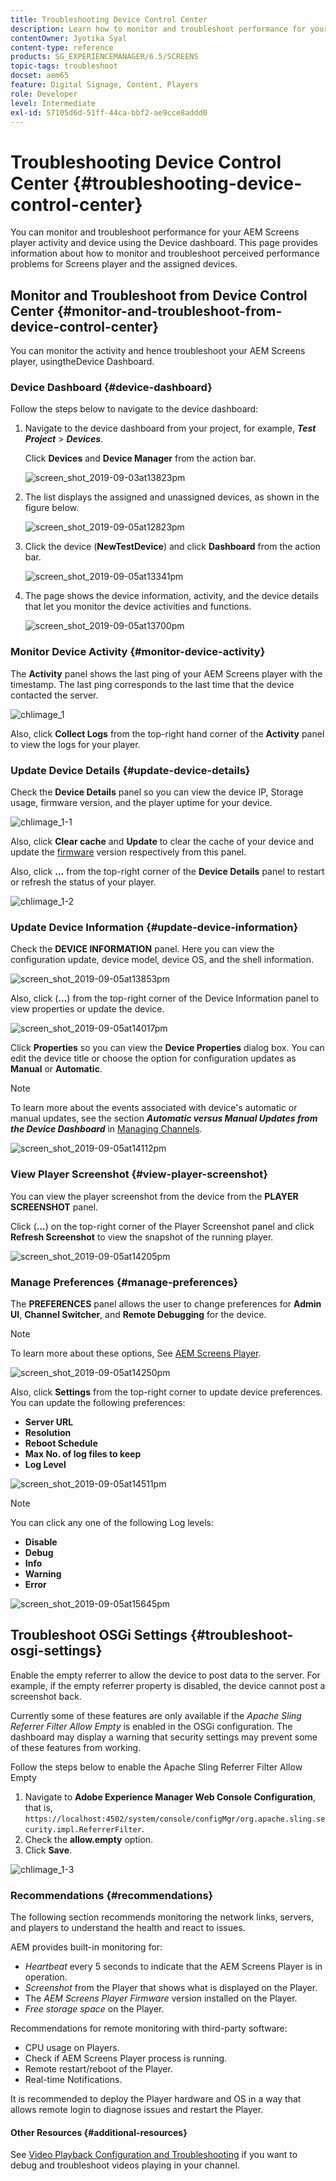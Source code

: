 ```yaml
---
title: Troubleshooting Device Control Center
description: Learn how to monitor and troubleshoot performance for your AEM Screens player activity and device using the Device dashboard.
contentOwner: Jyotika Syal
content-type: reference
products: SG_EXPERIENCEMANAGER/6.5/SCREENS
topic-tags: troubleshoot
docset: aem65
feature: Digital Signage, Content, Players
role: Developer
level: Intermediate
exl-id: 57105d6d-51ff-44ca-bbf2-ae9cce8addd0
---
```

# Troubleshooting Device Control Center {#troubleshooting-device-control-center}

You can monitor and troubleshoot performance for your AEM Screens player activity and device using the Device dashboard. This page provides information about how to monitor and troubleshoot perceived performance problems for Screens player and the assigned devices.

## Monitor and Troubleshoot from Device Control Center {#monitor-and-troubleshoot-from-device-control-center}

You can monitor the activity and hence troubleshoot your AEM Screens player, usingtheDevice Dashboard.

### Device Dashboard {#device-dashboard}

Follow the steps below to navigate to the device dashboard:

1. Navigate to the device dashboard from your project, for example, ***Test Project*** > ***Devices***.

   Click **Devices** and **Device Manager** from the action bar.

   ![screen_shot_2019-09-03at13823pm](assets/screen_shot_2019-09-03at13823pm.png)

1. The list displays the assigned and unassigned devices, as shown in the figure below.

   ![screen_shot_2019-09-05at12823pm](assets/screen_shot_2019-09-05at12823pm.png)

1. Click the device (**NewTestDevice**) and click **Dashboard** from the action bar.

   ![screen_shot_2019-09-05at13341pm](assets/screen_shot_2019-09-05at13341pm.png)

1. The page shows the device information, activity, and the device details that let you monitor the device activities and functions.

   ![screen_shot_2019-09-05at13700pm](assets/screen_shot_2019-09-05at13700pm.png)

### Monitor Device Activity {#monitor-device-activity}

The **Activity** panel shows the last ping of your AEM Screens player with the timestamp. The last ping corresponds to the last time that the device contacted the server.

![chlimage_1](assets/chlimage_1.png)

Also, click **Collect Logs** from the top-right hand corner of the **Activity** panel to view the logs for your player.

### Update Device Details {#update-device-details}

Check the **Device Details** panel so you can view the device IP, Storage usage, firmware version, and the player uptime for your device.

![chlimage_1-1](assets/chlimage_1-1.png)

Also, click **Clear cache** and **Update** to clear the cache of your device and update the [firmware](screens-glossary.md) version respectively from this panel.

Also, click **...** from the top-right corner of the **Device Details** panel to restart or refresh the status of your player.

![chlimage_1-2](assets/chlimage_1-2.png)

### Update Device Information {#update-device-information}

Check the **DEVICE INFORMATION** panel. Here you can view the configuration update, device model, device OS, and the shell information.

![screen_shot_2019-09-05at13853pm](assets/screen_shot_2019-09-05at13853pm.png)

Also, click (**...**) from the top-right corner of the Device Information panel to view properties or update the device.

![screen_shot_2019-09-05at14017pm](assets/screen_shot_2019-09-05at14017pm.png)

Click **Properties** so you can view the **Device Properties** dialog box. You can edit the device title or choose the option for configuration updates as **Manual** or **Automatic**.

>[!NOTE]
>
>To learn more about the events associated with device's automatic or manual updates, see the section ***Automatic versus Manual Updates from the Device Dashboard*** in [Managing Channels](managing-channels.md).

![screen_shot_2019-09-05at14112pm](assets/screen_shot_2019-09-05at14112pm.png)

### View Player Screenshot {#view-player-screenshot}

You can view the player screenshot from the device from the **PLAYER SCREENSHOT** panel.

Click (**...**) on the top-right corner of the Player Screenshot panel and click **Refresh Screenshot** to view the snapshot of the running player.

![screen_shot_2019-09-05at14205pm](assets/screen_shot_2019-09-05at14205pm.png)

### Manage Preferences {#manage-preferences}

The **PREFERENCES** panel allows the user to change preferences for **Admin UI**, **Channel Switcher**, and **Remote Debugging** for the device.

>[!NOTE]
>To learn more about these options, See [AEM Screens Player](working-with-screens-player.md).

![screen_shot_2019-09-05at14250pm](assets/screen_shot_2019-09-05at14250pm.png)

Also, click **Settings** from the top-right corner to update device preferences. You can update the following preferences:

* **Server URL**
* **Resolution**
* **Reboot Schedule**
* **Max No. of log files to keep**
* **Log Level**

![screen_shot_2019-09-05at14511pm](assets/screen_shot_2019-09-05at14511pm.png)

>[!NOTE]
>You can click any one of the following Log levels:
>* **Disable**
>* **Debug**
>* **Info**
>* **Warning**
>* **Error**

![screen_shot_2019-09-05at15645pm](assets/screen_shot_2019-09-05at15645pm.png)

## Troubleshoot OSGi Settings {#troubleshoot-osgi-settings}

Enable the empty referrer to allow the device to post data to the server. For example, if the empty referrer property is disabled, the device cannot post a screenshot back.

Currently some of these features are only available if the *Apache Sling Referrer Filter Allow Empty* is enabled in the OSGi configuration. The dashboard may display a warning that security settings may prevent some of these features from working.

Follow the steps below to enable the Apache Sling Referrer Filter Allow Empty

1. Navigate to **Adobe Experience Manager Web Console Configuration**, that is, `https://localhost:4502/system/console/configMgr/org.apache.sling.security.impl.ReferrerFilter`.
1. Check the **allow.empty** option.
1. Click **Save**.

![chlimage_1-3](assets/chlimage_1-3.png)

### Recommendations {#recommendations}

The following section recommends monitoring the network links, servers, and players to understand the health and react to issues.

AEM provides built-in monitoring for:

* *Heartbeat* every 5 seconds to indicate that the AEM Screens Player is in operation.
* *Screenshot* from the Player that shows what is displayed on the Player.
* The *AEM Screens Player Firmware* version installed on the Player.
* *Free storage space* on the Player.

Recommendations for remote monitoring with third-party software:

* CPU usage on Players.
* Check if AEM Screens Player process is running.
* Remote restart/reboot of the Player.
* Real-time Notifications.

It is recommended to deploy the Player hardware and OS in a way that allows remote login to diagnose issues and restart the Player.

#### Other Resources {#additional-resources}

See [Video Playback Configuration and Troubleshooting](troubleshoot-videos.md) if you want to debug and troubleshoot videos playing in your channel.
